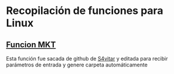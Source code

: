 # Recopilación de funciones para Linux

## [Funcion MKT](https://github.com/Racso20/configuracion_bashrc/blob/main/mkt.sh)
Esta función fue sacada de github de [S4vitar](https://s4vitar.github.io/bspwm-configuration-files/) y editada para recibir parámetros de entrada y genere carpeta automáticamente 
